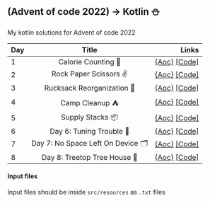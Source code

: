 ## (Advent of code 2022) -> Kotlin ⛄

My kotlin solutions for Advent of code 2022

| Day |               Title                |                                                                                                                      Links |
|-----|:----------------------------------:|---------------------------------------------------------------------------------------------------------------------------:|
| 1   |        Calorie Counting 🍪         | [{Aoc}](https://adventofcode.com/2022/day/1)  [[Code]](https://github.com/Gers2017/aoc-2022-kotlin/blob/main/src/Day01.kt) |
| 2   |       Rock Paper Scissors ✌️       | [{Aoc}](https://adventofcode.com/2022/day/2)  [[Code]](https://github.com/Gers2017/aoc-2022-kotlin/blob/main/src/Day02.kt) |
| 3   |     Rucksack Reorganization 🎒     | [{Aoc}](https://adventofcode.com/2022/day/3)  [[Code]](https://github.com/Gers2017/aoc-2022-kotlin/blob/main/src/Day03.kt) |
| 4   |           Camp Cleanup ⛺           | [{Aoc}](https://adventofcode.com/2022/day/4)  [[Code]](https://github.com/Gers2017/aoc-2022-kotlin/blob/main/src/Day04.kt) |
| 5   |          Supply Stacks 📦          | [{Aoc}](https://adventofcode.com/2022/day/5)  [[Code]](https://github.com/Gers2017/aoc-2022-kotlin/blob/main/src/Day05.kt) |
| 6   |      Day 6: Tuning Trouble 📜      | [{Aoc}](https://adventofcode.com/2022/day/6)  [[Code]](https://github.com/Gers2017/aoc-2022-kotlin/blob/main/src/Day06.kt) |
| 7   | Day 7: No Space Left On Device 🗂️ | [{Aoc}](https://adventofcode.com/2022/day/7)  [[Code]](https://github.com/Gers2017/aoc-2022-kotlin/blob/main/src/Day07.kt) |
| 8   |    Day 8: Treetop Tree House 🌲    | [{Aoc}](https://adventofcode.com/2022/day/8)  [[Code]](https://github.com/Gers2017/aoc-2022-kotlin/blob/main/src/Day08.kt) |

#### Input files

Input files should be inside `src/resources` as `.txt` files